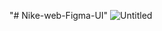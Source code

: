 "# Nike-web-Figma-UI" 
![Untitled](https://github.com/Dulanjana911/Nike-web-Figma-UI/assets/89074325/e6cb9c81-1c0a-4692-9f39-40c11f800e74)

